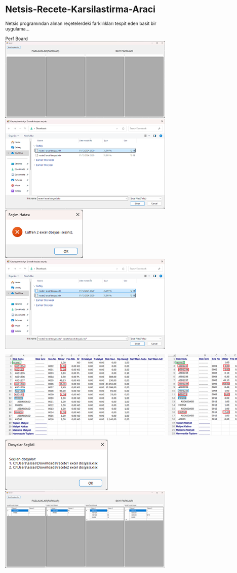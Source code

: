# Netsis-Recete-Karsilastirma-Araci
Netsis programından alınan reçetelerdeki farklılıkları tespit eden basit bir uygulama...

Perf Board
![](pics/appPic1.png)
![](pics/appPic3.png)
![](pics/appPic4.png)
![](pics/appPic5.png)
<div style="display: flex; gap: 10px;">
    <img src="pics/recete1pic.png" alt="Görsel 1" width="700"/>
    <img src="pics/recete2pic.png" alt="Görsel 2" width="800"/>
</div>

![](pics/appPic6.png)
![](pics/appPic7.png)

